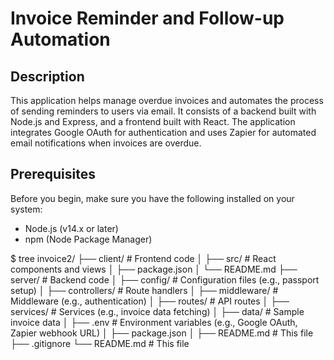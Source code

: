 # Invoice Reminder and Follow-up Automation
## Description
This application helps manage overdue invoices and automates the process of sending reminders to users via email. It consists of a backend built with Node.js and Express, and a frontend built with React. The application integrates Google OAuth for authentication and uses Zapier for automated email notifications when invoices are overdue.

## Prerequisites
Before you begin, make sure you have the following installed on your system:
- Node.js (v14.x or later)
- npm (Node Package Manager)

$ tree
invoice2/
├── client/       # Frontend code
│   ├── src/      # React components and views
│   ├── package.json
│   └── README.md
├── server/       # Backend code
│   ├── config/   # Configuration files (e.g., passport setup)
│   ├── controllers/ # Route handlers
│   ├── middleware/ # Middleware (e.g., authentication)
│   ├── routes/   # API routes
│   ├── services/ # Services (e.g., invoice data fetching)
│   ├── data/     # Sample invoice data
│   ├── .env       # Environment variables (e.g., Google OAuth, Zapier webhook URL)
│   ├── package.json
│   ├── README.md # This file
├── .gitignore
└── README.md     # This file
